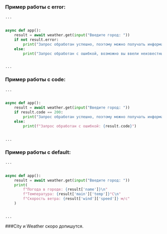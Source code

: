 ### Пример работы с error:

```python
...


async def app():
    result = await weather.get(input("Введите город: "))
    if not result.error:
        print("Запрос обработан успешно, поэтому можно получать информацию о погоде!")
    else:
        print("Запрос обработан с ошибкой, возможно вы ввели неизвестный город!")


...
```

### Пример работы с code:

```python
...


async def app():
    result = await weather.get(input("Введите город: "))
    if result.code == 200:
        print("Запрос обработан успешно, поэтому можно получать информацию о погоде!")
    else:
        print(f"Запрос обработан с ошибкой: {result.code}")


...
```

### Пример работы с default:

```python
...


async def app():
    result = await weather.get(input("Введите город: "))
    print(
        f"Погода в городе: {result['name']}\n"
        f"Температура: {result['main']['temp']}°C\n"
        f"Скорость ветра: {result['wind']['speed']} м/с"
    )


...
```

###City и Weather скоро допишутся.